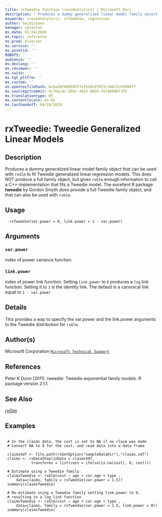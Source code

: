 ```yaml
---
title: rxTweedie function (revoAnalytics) | Microsoft Docs
description: " Produces a dummy generalized linear model family object that can be used with rxGlm to fit  Tweedie generalized linear regression models. This does NOT produce a full family object, but gives  rxGlm enough information to call a C++ implementation that fits a Tweedie model. The excellent  R package **tweedie** by Gordon Smyth does provide a full Tweedie family object, and that can also be  used with rxGlm. "
keywords: (revoAnalytics), rxTweedie, regression
author: heidisteen
manager: cgronlun
ms.date: 01/24/2018
ms.topic: reference
ms.prod: mlserver
ms.service: ''
ms.assetid: ''
ROBOTS: ''
audience: ''
ms.devlang: ''
ms.reviewer: ''
ms.suite: ''
ms.tgt_pltfrm: ''
ms.custom: ''
ms.openlocfilehash: bcba3df689503f7e1510c9f0f2c30621c836887f
ms.sourcegitcommit: 9c76acdc-560c-45e5-982b-fef069067335
ms.translationtype: HT
ms.contentlocale: en-US
ms.lasthandoff: 04/18/2019
---
```

 # <a name="rxtweedie-tweedie-generalized-linear-models"></a>rxTweedie: Tweedie Generalized Linear Models 
 ## <a name="description"></a>Description

Produces a dummy generalized linear model family object that can be used with `rxGlm` to fit Tweedie generalized linear regression models. This does NOT produce a full family object, but gives `rxGlm` enough information to call a C++ implementation that fits a Tweedie model. The excellent R package **tweedie** by Gordon Smyth does provide a full Tweedie family object, and that can also be used with `rxGlm`.


 ## <a name="usage"></a>Usage

```   
  rxTweedie(var.power = 0, link.power = 1 - var.power)

```

 ## <a name="arguments"></a>Arguments



 ### `var.power`
 index of power variance function. 


 ### `link.power`
 index of power link function. Setting `link.power` to `0`  produces a `log` link function. Setting it to `1` is the identity link.  The default is a canonical link  equal to `1 - var.power` 




 ## <a name="details"></a>Details

This provides a way to specify the var.power and the link.power arguments to the Tweedie distribution for `rxGlm`.



 ## <a name="authors"></a>Author(s)
 Microsoft Corporation [`Microsoft Technical Support`](https://go.microsoft.com/fwlink/?LinkID=698556&clcid=0x409)



 ## <a name="references"></a>References

Peter K Dunn (2011). tweedie: Tweedie exponential family models. R package version 2.1.1.  



 ## <a name="see-also"></a>See Also

[rxGlm](rxGLM.md)


 ## <a name="examples"></a>Examples

 ```

  # In the claims data, the cost is set to NA if no claim was made
  # Convert NA to 0 for the cost, and read data into a data frame

  claimsXdf <- file.path(rxGetOption("sampleDataDir"),"claims.xdf")
  claims <- rxDataStep(inData = claimsXdf, 
             transforms = list(cost = ifelse(is.na(cost), 0, cost)))

  # Estimate using a Tweedie family                           
  claimsTweedie <- rxGlm(cost ~ age + car.age + type , 
      data=claims, family = rxTweedie(var.power = 1.5)) 
  summary(claimsTweedie)

  # Re-estimate using a Tweedie family setting link.power to 0,
  # resulting in a log link function                          
  claimsTweedie <- rxGlm(cost ~ age + car.age + type , 
      data=claims, family = rxTweedie(var.power = 1.5, link.power = 0)) 
  summary(claimsTweedie)
```



